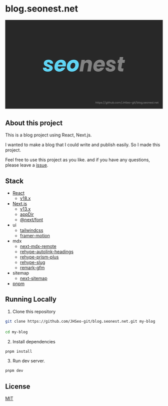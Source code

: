 # blog.seonest.net

![seonest](./public/og.png)

## About this project

This is a blog project using React, Next.js.

I wanted to make a blog that I could write and publish easily. So I made this project.

Feel free to use this project as you like.
and if you have any questions, please leave a [issue](https://github.com/JHSeo-git/blog.seonest.net/issues/new).

## Stack

- [React](https://beta.reactjs.org/)
  - [v18.x](https://www.npmjs.com/package/react)
- [Next.js](https://beta.nextjs.org/)
  - [v13.x](https://www.npmjs.com/package/next)
  - [appDir](https://beta.nextjs.org/docs/app-directory-roadmap)
  - [@next/font](https://www.npmjs.com/package/@next/font)
- ui
  - [tailwindcss](https://tailwindcss.com/)
  - [framer-motion](https://www.framer.com/motion/)
- mdx
  - [next-mdx-remote](https://github.com/hashicorp/next-mdx-remote)
  - [rehype-autolink-headings](https://github.com/rehypejs/rehype-autolink-headings)
  - [rehype-prism-plus](https://github.com/timlrx/rehype-prism-plus)
  - [rehype-slug](https://github.com/rehypejs/rehype-slug)
  - [remark-gfm](https://github.com/remarkjs/remark-gfm)
- sitemap
  - [next-sitemap](https://github.com/iamvishnusankar/next-sitemap)
- [pnpm](https://pnpm.io/)

## Running Locally

1. Clone this repository

```bash
git clone https://github.com/JHSeo-git/blog.seonest.net.git my-blog

cd my-blog
```

2. Install dependencies

```bash
pnpm install
```

3. Run dev server.

```bash
pnpm dev
```

## License

[MIT](./LICENSE)
